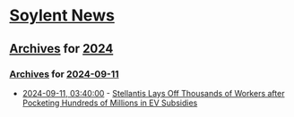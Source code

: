 # [Soylent News](../../../README.md)

## [Archives](../../index.md) for [2024](../index.md)

### [Archives](../../index.md) for [2024-09-11](index.md)

* [2024-09-11, 03:40:00](https://soylentnews.org/article.pl?sid=24/09/10/1112229&from=rss) - [Stellantis Lays Off Thousands of Workers after Pocketing Hundreds of Millions in EV Subsidies](https://soylentnews.org/article.pl?sid=24/09/10/1112229&from=rss)
